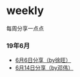 # weekly
每周分享一点点

### 19年6月

- [6月6日分享（by徐旺）](https://github.com/duia-fe/weekly/blob/master/2019-06-06.md)
- [6月14日分享（by邓伟）](https://github.com/duia-fe/weekly/blob/master/2019-06-14/README.md)


